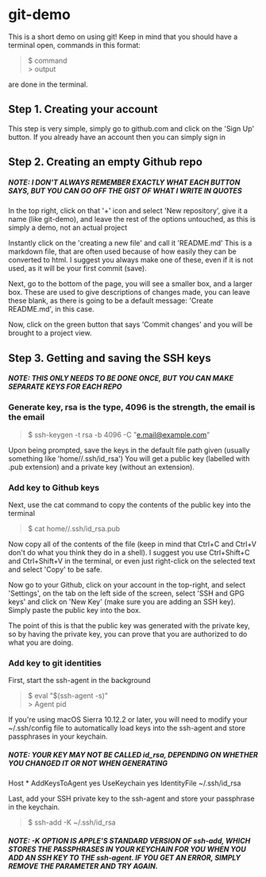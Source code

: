 # git-demo

This is a short demo on using git!
Keep in mind that you should have a terminal open, commands in this format:
> $ command<br>> output

are done in the terminal.

## Step 1. Creating your account
This step is very simple, simply go to github.com and click on the 'Sign Up' button.
If you already have an account then you can simply sign in

## Step 2. Creating an empty Github repo

##### NOTE: I DON'T ALWAYS REMEMBER EXACTLY WHAT EACH BUTTON SAYS, BUT YOU CAN GO OFF THE GIST OF WHAT I WRITE IN QUOTES

In the top right, click on that '+' icon and select 'New repository', give it a name (like git-demo), and leave the rest of the options untouched, as this is simply a demo, not an actual project

Instantly click on the 'creating a new file' and call it 'README.md'
This is a markdown file, that are often used because of how easily they can be converted to html.
I suggest you always make one of these, even if it is not used, as it will be your first commit (save).

Next, go to the bottom of the page, you will see a smaller box, and a larger box. These are used to give descriptions of changes made, you can leave these blank, as there is going to be a default message: 'Create README.md', in this case.

Now, click on the green button that says 'Commit changes' and you will be brought to a project view.

## Step 3. Getting and saving the SSH keys

##### NOTE: THIS ONLY NEEDS TO BE DONE ONCE, BUT YOU CAN MAKE SEPARATE KEYS FOR EACH REPO

### Generate key, rsa is the type, 4096 is the strength, the email is the email 
> $ ssh-keygen -t rsa -b 4096 -C "e.mail@example.com"

Upon being prompted, save the keys in the default file path given (usually something like 'home/<user>/.ssh/id_rsa')
You will get a public key (labelled with .pub extension) and a private key (without an extension).

### Add key to Github keys
Next, use the cat command to copy the contents of the public key into the terminal
> $ cat home/<user>/.ssh/id_rsa.pub

Now copy all of the contents of the file (keep in mind that Ctrl+C and Ctrl+V don't do what you think they do in a shell). I suggest you use Ctrl+Shift+C and Ctrl+Shift+V in the terminal, or even just right-click on the selected text and select 'Copy' to be safe.

Now go to your Github, click on your account in the top-right, and select 'Settings', on the tab on the left side of the screen, select 'SSH and GPG keys' and click on 'New Key' (make sure you are adding an SSH key). Simply paste the public key into the box.

The point of this is that the public key was generated with the private key, so by having the private key, you can prove that you are authorized to do what you are doing.

### Add key to git identities

First, start the ssh-agent in the background
> $ eval "$(ssh-agent -s)"<br>> Agent pid <number>

If you're using macOS Sierra 10.12.2 or later, you will need to modify your ~/.ssh/config file to automatically load keys into the ssh-agent and store passphrases in your keychain.

##### NOTE: YOUR KEY MAY NOT BE CALLED id_rsa, DEPENDING ON WHETHER YOU CHANGED IT OR NOT WHEN GENERATING

Host *
    AddKeysToAgent yes
    UseKeychain yes
    IdentityFile ~/.ssh/id_rsa 

Last, add your SSH private key to the ssh-agent and store your passphrase in the keychain.
> $ ssh-add -K ~/.ssh/id_rsa

##### NOTE: -K OPTION IS APPLE'S STANDARD VERSION OF ssh-add, WHICH STORES THE PASSPHRASES IN YOUR KEYCHAIN FOR YOU WHEN YOU ADD AN SSH KEY TO THE ssh-agent. IF YOU GET AN ERROR, SIMPLY REMOVE THE PARAMETER AND TRY AGAIN. 
